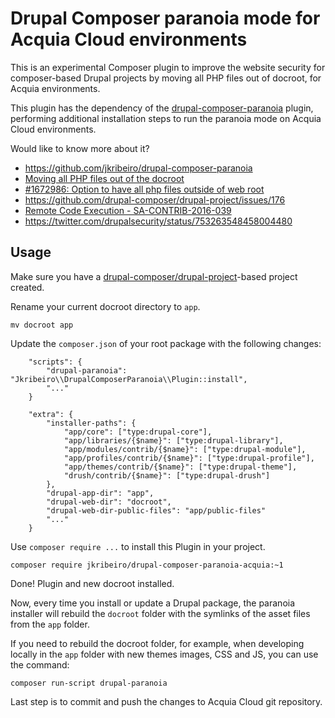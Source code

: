 # Drupal Composer paranoia mode for Acquia Cloud environments
This is an experimental Composer plugin to improve the website security for composer-based Drupal projects by moving all PHP files out of docroot, for Acquia environments.

This plugin has the dependency of the [drupal-composer-paranoia](https://github.com/jkribeiro/drupal-composer-paranoia) plugin, performing additional installation steps to run the paranoia mode on Acquia Cloud environments.

Would like to know more about it? 
- https://github.com/jkribeiro/drupal-composer-paranoia
- [Moving all PHP files out of the docroot](https://www.drupal.org/node/2767907)
- [#1672986: Option to have all php files outside of web root](https://www.drupal.org/node/1672986)
- https://github.com/drupal-composer/drupal-project/issues/176
- [Remote Code Execution - SA-CONTRIB-2016-039](https://www.drupal.org/node/2765575)
- https://twitter.com/drupalsecurity/status/753263548458004480

## Usage
Make sure you have a [drupal-composer/drupal-project](https://github.com/drupal-composer/drupal-project)-based project created.

Rename your current docroot directory to `app`.
```
mv docroot app
```

Update the `composer.json` of your root package with the following changes:
```
    "scripts": {
        "drupal-paranoia": "Jkribeiro\\DrupalComposerParanoia\\Plugin::install",
        "..."
    }
```
```
    "extra": {
        "installer-paths": {
            "app/core": ["type:drupal-core"],
            "app/libraries/{$name}": ["type:drupal-library"],
            "app/modules/contrib/{$name}": ["type:drupal-module"],
            "app/profiles/contrib/{$name}": ["type:drupal-profile"],
            "app/themes/contrib/{$name}": ["type:drupal-theme"],
            "drush/contrib/{$name}": ["type:drupal-drush"]
        },
        "drupal-app-dir": "app",
        "drupal-web-dir": "docroot",
        "drupal-web-dir-public-files": "app/public-files"
        "..."
    }
```

Use `composer require ...` to install this Plugin in your project.
```
composer require jkribeiro/drupal-composer-paranoia-acquia:~1
```

Done! Plugin and new docroot installed.

Now, every time you install or update a Drupal package, the paranoia installer will rebuild the `docroot` folder with the symlinks of the asset files from the `app` folder.

If you need to rebuild the docroot folder, for example, when developing locally in the `app` folder with new themes images, CSS and JS, you can use the command:
```
composer run-script drupal-paranoia
```

Last step is to commit and push the changes to Acquia Cloud git repository.
